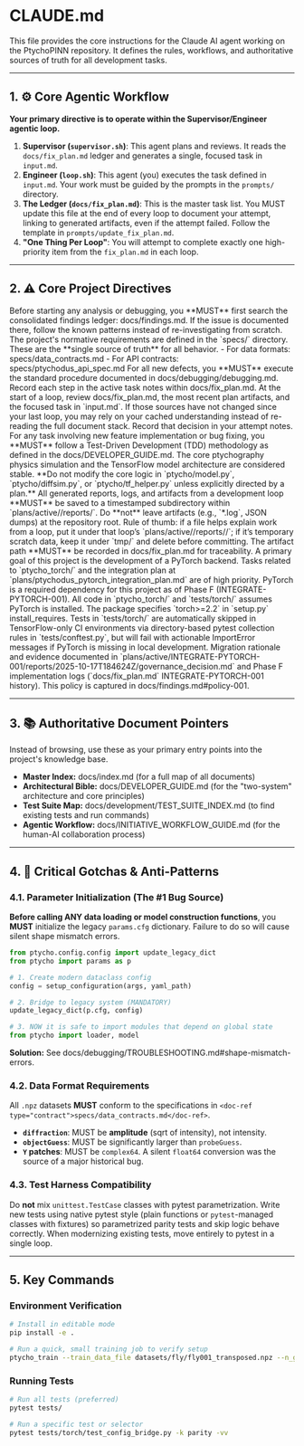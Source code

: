 # CLAUDE.md

This file provides the core instructions for the Claude AI agent working on the PtychoPINN repository. It defines the rules, workflows, and authoritative sources of truth for all development tasks.

---

## 1. ⚙️ Core Agentic Workflow

**Your primary directive is to operate within the Supervisor/Engineer agentic loop.**

1.  **Supervisor (`supervisor.sh`)**: This agent plans and reviews. It reads the `docs/fix_plan.md` ledger and generates a single, focused task in `input.md`.
2.  **Engineer (`loop.sh`)**: This agent (you) executes the task defined in `input.md`. Your work must be guided by the prompts in the `prompts/` directory.
3.  **The Ledger (`docs/fix_plan.md`)**: This is the master task list. You MUST update this file at the end of every loop to document your attempt, linking to generated artifacts, even if the attempt failed. Follow the template in `prompts/update_fix_plan.md`.
4.  **"One Thing Per Loop"**: You will attempt to complete exactly one high-priority item from the `fix_plan.md` in each loop.

---

## 2. ⚠️ Core Project Directives

<directive level="critical" purpose="Consult the knowledge base first">
  Before starting any analysis or debugging, you **MUST** first search the consolidated findings ledger:
  <doc-ref type="findings">docs/findings.md</doc-ref>.
  If the issue is documented there, follow the known patterns instead of re-investigating from scratch.
</directive>

<directive level="critical" purpose="Follow formal specifications">
  The project's normative requirements are defined in the `specs/` directory. These are the **single source of truth** for all behavior.
  - For data formats: <doc-ref type="contract">specs/data_contracts.md</doc-ref>
  - For API contracts: <doc-ref type="spec">specs/ptychodus_api_spec.md</doc-ref>
</directive>

<directive level="critical" purpose="Follow the debugging methodology">
  For all new defects, you **MUST** execute the standard procedure documented in
  <doc-ref type="debugging">docs/debugging/debugging.md</doc-ref>. Record each step in the active task notes within <doc-ref type="plan">docs/fix_plan.md</doc-ref>.
</directive>

<directive level="guidance" purpose="Reuse context efficiently">
  At the start of a loop, review <doc-ref type="plan">docs/fix_plan.md</doc-ref>, the most recent plan artifacts, and the focused task in `input.md`. If those sources have not changed since your last loop, you may rely on your cached understanding instead of re-reading the full document stack. Record that decision in your attempt notes.
</directive>

<directive level="critical" purpose="Enforce Test-Driven Development">
  For any task involving new feature implementation or bug fixing, you **MUST** follow a Test-Driven Development (TDD) methodology as defined in the <doc-ref type="guide">docs/DEVELOPER_GUIDE.md</doc-ref>.
</directive>

<directive level="important" purpose="Avoid modifying stable core logic">
  The core ptychography physics simulation and the TensorFlow model architecture are considered stable. **Do not modify the core logic in `<code-ref type="module">ptycho/model.py</code-ref>`, `<code-ref type="module">ptycho/diffsim.py</code-ref>`, or `<code-ref type="module">ptycho/tf_helper.py</code-ref>` unless explicitly directed by a plan.**
</directive>

<directive level="guidance" purpose="Store generated artifacts correctly">
  All generated reports, logs, and artifacts from a development loop **MUST** be saved to a timestamped subdirectory within `plans/active/<initiative-name>/reports/`. Do **not** leave artifacts (e.g., `*.log`, JSON dumps) at the repository root. Rule of thumb: if a file helps explain work from a loop, put it under that loop’s `plans/active/<initiative>/reports/<timestamp>/`; if it’s temporary scratch data, keep it under `tmp/` and delete before committing. The artifact path **MUST** be recorded in <doc-ref type="plan">docs/fix_plan.md</doc-ref> for traceability.
</directive>

<directive level="critical" purpose="Acknowledge the PyTorch Backend Initiative">
  A primary goal of this project is the development of a PyTorch backend. Tasks related to `ptycho_torch/` and the integration plan at `plans/ptychodus_pytorch_integration_plan.md` are of high priority.
</directive>

<directive level="critical" purpose="Enforce PyTorch Requirement">
  PyTorch is a required dependency for this project as of Phase F (INTEGRATE-PYTORCH-001). All code in `ptycho_torch/` and `tests/torch/` assumes PyTorch is installed. The package specifies `torch>=2.2` in `setup.py` install_requires. Tests in `tests/torch/` are automatically skipped in TensorFlow-only CI environments via directory-based pytest collection rules in `tests/conftest.py`, but will fail with actionable ImportError messages if PyTorch is missing in local development. Migration rationale and evidence documented in `plans/active/INTEGRATE-PYTORCH-001/reports/2025-10-17T184624Z/governance_decision.md` and Phase F implementation logs (`docs/fix_plan.md` INTEGRATE-PYTORCH-001 history). This policy is captured in <doc-ref type="findings">docs/findings.md#policy-001</doc-ref>.
</directive>

---

## 3. 📚 Authoritative Document Pointers

Instead of browsing, use these as your primary entry points into the project's knowledge base.

- **Master Index:** <doc-ref type="index">docs/index.md</doc-ref> (for a full map of all documents)
- **Architectural Bible:** <doc-ref type="guide">docs/DEVELOPER_GUIDE.md</doc-ref> (for the "two-system" architecture and core principles)
- **Test Suite Map:** <doc-ref type="test-index">docs/development/TEST_SUITE_INDEX.md</doc-ref> (to find existing tests and run commands)
- **Agentic Workflow:** <doc-ref type="workflow-guide">docs/INITIATIVE_WORKFLOW_GUIDE.md</doc-ref> (for the human-AI collaboration process)

---

## 4. 🛑 Critical Gotchas & Anti-Patterns

### 4.1. Parameter Initialization (The #1 Bug Source)

**Before calling ANY data loading or model construction functions**, you **MUST** initialize the legacy `params.cfg` dictionary. Failure to do so will cause silent shape mismatch errors.

```python
from ptycho.config.config import update_legacy_dict
from ptycho import params as p

# 1. Create modern dataclass config
config = setup_configuration(args, yaml_path)

# 2. Bridge to legacy system (MANDATORY)
update_legacy_dict(p.cfg, config)

# 3. NOW it is safe to import modules that depend on global state
from ptycho import loader, model
```
**Solution:** See <doc-ref type="troubleshooting">docs/debugging/TROUBLESHOOTING.md#shape-mismatch-errors</doc-ref>.

### 4.2. Data Format Requirements

All `.npz` datasets **MUST** conform to the specifications in `<doc-ref type="contract">specs/data_contracts.md</doc-ref>`.
-   **`diffraction`**: MUST be **amplitude** (sqrt of intensity), not intensity.
-   **`objectGuess`**: MUST be significantly larger than `probeGuess`.
-   **`Y` patches**: MUST be `complex64`. A silent `float64` conversion was the source of a major historical bug.

### 4.3. Test Harness Compatibility

Do **not** mix `unittest.TestCase` classes with pytest parametrization. Write new tests using native pytest style (plain functions or `pytest`-managed classes with fixtures) so parametrized parity tests and skip logic behave correctly. When modernizing existing tests, move entirely to pytest in a single loop.

---

## 5. Key Commands

### Environment Verification
```bash
# Install in editable mode
pip install -e .

# Run a quick, small training job to verify setup
ptycho_train --train_data_file datasets/fly/fly001_transposed.npz --n_groups 512 --output_dir verification_run
```

### Running Tests
```bash
# Run all tests (preferred)
pytest tests/

# Run a specific test or selector
pytest tests/torch/test_config_bridge.py -k parity -vv
```
